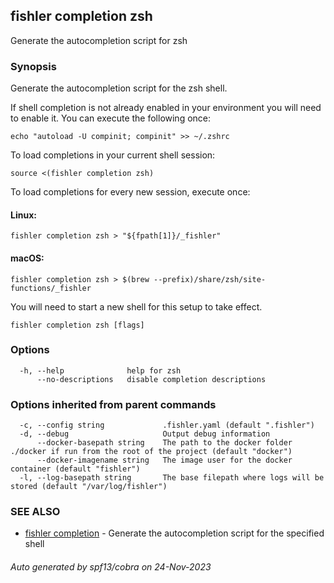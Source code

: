 ## fishler completion zsh

Generate the autocompletion script for zsh

### Synopsis

Generate the autocompletion script for the zsh shell.

If shell completion is not already enabled in your environment you will need
to enable it.  You can execute the following once:

	echo "autoload -U compinit; compinit" >> ~/.zshrc

To load completions in your current shell session:

	source <(fishler completion zsh)

To load completions for every new session, execute once:

#### Linux:

	fishler completion zsh > "${fpath[1]}/_fishler"

#### macOS:

	fishler completion zsh > $(brew --prefix)/share/zsh/site-functions/_fishler

You will need to start a new shell for this setup to take effect.


```
fishler completion zsh [flags]
```

### Options

```
  -h, --help              help for zsh
      --no-descriptions   disable completion descriptions
```

### Options inherited from parent commands

```
  -c, --config string             .fishler.yaml (default ".fishler")
  -d, --debug                     Output debug information
      --docker-basepath string    The path to the docker folder ./docker if run from the root of the project (default "docker")
      --docker-imagename string   The image user for the docker container (default "fishler")
  -l, --log-basepath string       The base filepath where logs will be stored (default "/var/log/fishler")
```

### SEE ALSO

* [fishler completion](fishler_completion.md)	 - Generate the autocompletion script for the specified shell

###### Auto generated by spf13/cobra on 24-Nov-2023
